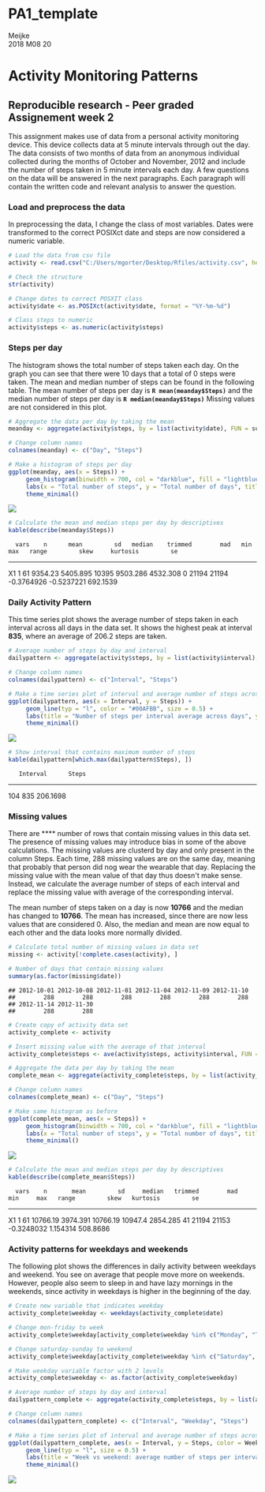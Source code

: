 # PA1_template
Meijke  
2018 M08 20  

# Activity Monitoring Patterns
## Reproducible research - Peer graded Assignement week 2

This assignment makes use of data from a personal activity monitoring device. This device collects data at 5 minute intervals through out the day. The data consists of two months of data from an anonymous individual collected during the months of October and November, 2012 and include the number of steps taken in 5 minute intervals each day. A few questions on the data will be answered in the next paragraphs. Each paragraph will contain the written code and relevant analysis to answer the question.

### Load and preprocess the data

In preprocessing the data, I change the class of most variables. Dates were transformed to the correct POSIXct date and steps are now considered a numeric variable.




```r
# Load the data from csv file
activity <- read.csv("C:/Users/mgorter/Desktop/Rfiles/activity.csv", header = TRUE, sep = ",")

# Check the structure
str(activity)

# Change dates to correct POSXIT class
activity$date <- as.POSIXct(activity$date, format = "%Y-%m-%d")

# Class steps to numeric
activity$steps <- as.numeric(activity$steps)
```

### Steps per day

The histogram shows the total number of steps taken each day. On the graph you can see that there were 10 days that a total of 0 steps were taken. The mean and median number of steps can be found in the following table. The mean number of steps per day is **`R mean(meanday$Steps)`** and the median number of steps per day is **`R median(meanday$Steps)`**  Missing values are not considered in this plot. 


```r
# Aggregate the data per day by taking the mean
meanday <- aggregate(activity$steps, by = list(activity$date), FUN = sum, na.rm = TRUE)

# Change column names
colnames(meanday) <- c("Day", "Steps")

# Make a histogram of steps per day
ggplot(meanday, aes(x = Steps)) +
     geom_histogram(binwidth = 700, col = "darkblue", fill = "lightblue", alpha = 0.4) +
     labs(x = "Total number of steps", y = "Total number of days", title = "Total number of steps per day") +
     theme_minimal()
```

![](PA1_template_files/figure-html/mean_steps-1.png)<!-- -->

```r
# Calculate the mean and median steps per day by descriptives
kable(describe(meanday$Steps))
```

      vars    n      mean         sd   median    trimmed        mad   min     max   range         skew     kurtosis         se
---  -----  ---  --------  ---------  -------  ---------  ---------  ----  ------  ------  -----------  -----------  ---------
X1       1   61   9354.23   5405.895    10395   9503.286   4532.308     0   21194   21194   -0.3764926   -0.5237221   692.1539

### Daily Activity Pattern

This time series plot shows the average number of steps taken in each interval across all days in the data set. It shows the highest peak at interval **835**, where an average of 206.2 steps are taken. 


```r
# Average number of steps by day and interval
dailypattern <- aggregate(activity$steps, by = list(activity$interval), FUN = mean, na.rm = TRUE)

# Change column names
colnames(dailypattern) <- c("Interval", "Steps")

# Make a time series plot of interval and average number of steps across all days
ggplot(dailypattern, aes(x = Interval, y = Steps)) +
     geom_line(typ = "l", color = "#00AFBB", size = 0.5) +
     labs(title = "Number of steps per interval average across days", y = "Mean number of steps") +
     theme_minimal()
```

![](PA1_template_files/figure-html/daily_patterns-1.png)<!-- -->

```r
# Show interval that contains maximum number of steps
kable(dailypattern[which.max(dailypattern$Steps), ])
```

       Interval      Steps
----  ---------  ---------
104         835   206.1698

### Missing values

There are **** number of rows that contain missing values in this data set. The presence of missing values may introduce bias in some of the above calculations. The missing values are clusterd by day and only present in the column Steps. Each time, 288 missing values are on the same day, meaning that probably that person did nog wear the wearable that day. Replacing the missing value with the mean value of that day thus doesn't make sense. Instead, we calculate the average number of steps of each interval and replace the missing value with average of the corresponding interval. 

The mean number of steps taken on a day is now **10766** and the median has changed to **10766**. The mean has increased, since there are now less values that are considered 0. Also, the median and mean are now equal to each other and the data looks more normally divided. 


```r
# Calculate total number of missing values in data set
missing <- activity[!complete.cases(activity), ]

# Number of days that contain missing values
summary(as.factor(missing$date))
```

```
## 2012-10-01 2012-10-08 2012-11-01 2012-11-04 2012-11-09 2012-11-10 
##        288        288        288        288        288        288 
## 2012-11-14 2012-11-30 
##        288        288
```

```r
# Create copy of activity data set
activity_complete <- activity

# Insert missing value with the average of that interval 
activity_complete$steps <- ave(activity$steps, activity$interval, FUN = na.aggregate)

# Aggregate the data per day by taking the mean
complete_mean <- aggregate(activity_complete$steps, by = list(activity_complete$date), FUN = sum, na.rm = TRUE)

# Change column names
colnames(complete_mean) <- c("Day", "Steps")

# Make same histogram as before
ggplot(complete_mean, aes(x = Steps)) +
     geom_histogram(binwidth = 700, col = "darkblue", fill = "lightblue", alpha = 0.4) +
     labs(x = "Total number of steps", y = "Total number of days", title = "Total number of steps per day") +
     theme_minimal()
```

![](PA1_template_files/figure-html/missing_values-1.png)<!-- -->

```r
# Calculate the mean and median steps per day by descriptives
kable(describe(complete_mean$Steps))
```

      vars    n       mean         sd     median   trimmed        mad   min     max   range         skew   kurtosis         se
---  -----  ---  ---------  ---------  ---------  --------  ---------  ----  ------  ------  -----------  ---------  ---------
X1       1   61   10766.19   3974.391   10766.19   10947.4   2854.285    41   21194   21153   -0.3248032   1.154314   508.8686

### Activity patterns for weekdays and weekends

The following plot shows the differences in daily activity between weekdays and weekend. You see on average that people move more on weekends. However, people also seem to sleep in and have lazy mornings in the weekends, since activity in weekdays is higher in the beginning of the day.


```r
# Create new variable that indicates weekday
activity_complete$weekday <- weekdays(activity_complete$date)

# Change mon-friday to week
activity_complete$weekday[activity_complete$weekday %in% c("Monday", "Tuesday", "Wednesday", "Thursday", "Friday")] <- "weekday"

# Change saturday-sunday to weekend
activity_complete$weekday[activity_complete$weekday %in% c("Saturday", "Sunday")] <- "weekend"

# Make weekday variable factor with 2 levels
activity_complete$weekday <- as.factor(activity_complete$weekday)

# Average number of steps by day and interval
dailypattern_complete <- aggregate(activity_complete$steps, by = list(activity_complete$interval, activity_complete$weekday), FUN = mean, na.rm = TRUE)

# Change column names
colnames(dailypattern_complete) <- c("Interval", "Weekday", "Steps")

# Make a time series plot of interval and average number of steps across all days
ggplot(dailypattern_complete, aes(x = Interval, y = Steps, color = Weekday)) +
     geom_line(typ = "l", size = 0.5) +
     labs(title = "Week vs weekend: average number of steps per interval", y = "Mean number of steps") +
     theme_minimal()
```

![](PA1_template_files/figure-html/weekdays-1.png)<!-- -->

